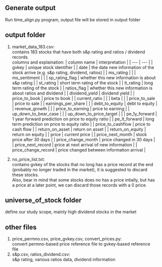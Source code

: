 ## Generate output
Run time_align.py program, output file will be stored in output folder

## output folder
1. market_data_183.csv:<br/> contains 183 stocks that have both s&p rating and ratios / dividend records.<br/>
columns and explaination:
|       column name       |                                  interpretation                                  |
| --- | --- |
|          gvkey          |                              unique stock identifier                             |
|           date          | the date new information of the stock arrive (e.g. s&p rating, dividend, ratios) |
|        ms_rating        |                                                                                  |
|       ms_sentiment      |                                                                                  |
|      sp_rating_flag     |                 whether this new information is about s&p rating                 |
|        st_rating        |                          short term rating of the stock                          |
|        lt_rating        |                           long term rating of the stock                          |
|       ratios_flag       |             whether this new information is about ratios and dividend            |
|      dividend_yield     |                                  dividend yield                                  |
|      price_to_book      |                                   price to book                                  |
|      current_ratio      |                                                                                  |
|           beta          |                                                                                  |
|      price_to_sale      |                                   price to sale                                  |
|    earnings_per_share   |                                                                                  |
|      debt_to_equity     |                                  debt to equity                                  |
|      revenue_growth     |                                                                                  |
|     price_to_earning    |                                 price to earning                                 |
|   up_down_to_bear_case  |                                                                                  |
| up_down_to_price_target |                                                                                  |
|      pe_1y_forward      |                1 year forward prediction on price to equity ratio                |
|      pe_lt_forward      |                   long term prediction on price to equity ratio                  |
|    price_to_cashflow    |                                price to cash flow                                |
|     return_on_asset     |                                  return on asset                                 |
|     return_on_equity    |                                 return on equity                                 |
|          price          |                                   current price                                  |
|     price_next_month    |                             stock price after 30 days                            |
|    price_change_month   |                             price changed in 30 days                             |
|    price_next_record    |                     price at next arrival of new information                     |
|   price_change_record   |                     price changed between information arrival                    |


2. no_price_list.txt: <br/>
contains gvkey of the stocks that no long has a price record at the end (probably no longer traded in the market), it is suggested to discard these stocks. <br/>
Also, bear in mind that some stocks does no has a price intially, but has a price at a later point, we can discard those records with a 0 price.

## universe_of_stock folder
define our study scope, mainly high dividend stocks in the market

## other files
1. price_permno.csv, price_gvkey.csv, convert_prices.py:<br/>
convert  permno-based price reference file to gvkey-based reference file
2. s&p.csv, ratios_dividend.csv:<br/>
s&p rating, various ratios data, dividend information